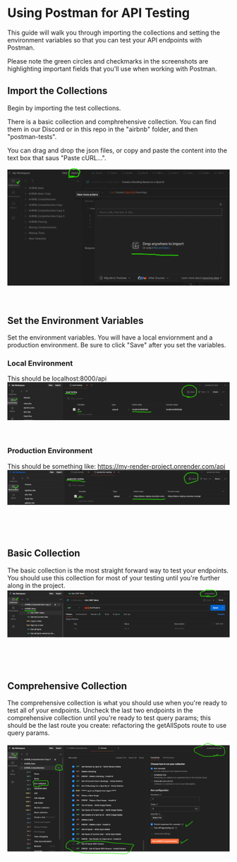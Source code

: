 # Using Postman for API Testing

This guide will walk you through importing the collections and setting the environment variables so that you can test your API endpoints with Postman.

Please note the green circles and checkmarks in the screenshots are highlighting important fields that you'll use when working with Postman.

## Import the Collections

Begin by importing the test collections.

There is a basic collection and comphrehensive collection.  You can find them in our Discord or in this repo in the "airbnb" folder, and then "postman-tests".

You can drag and drop the json files, or copy and paste the content into the text box that saus "Paste cURL...".

![import collection](image.png)
<br />
<br />
<br />
## Set the Environment Variables

Set the environment variables.  You will have a local enviornment and a production environment.  Be sure to click "Save" after you set the variables.

### Local Environment
This should be localhost:8000/api
![local env](image-1.png)
<br />
<br />
<br />

### Production Environment
This should be something like: https://my-render-project.onrender.com/api
![production env](image-2.png)

<br />
<br />
<br />

## Basic Collection

The basic collection is the most straight forward way to test your endpoints.  You should use this collection for most of your testing until you're further along in the project.
![basic collection](image-3.png)

<br />
<br />
<br />

## Comprehensive Collection

The comprehensive collection is what you should use when you're ready to test all of your endpoints.  Uncheck the last two endpoints in the comprehensive collection until you're ready to test query params; this should be the last route you create: refactoring the getAllSpots route to use query params.

![alt text](image-7.png)
